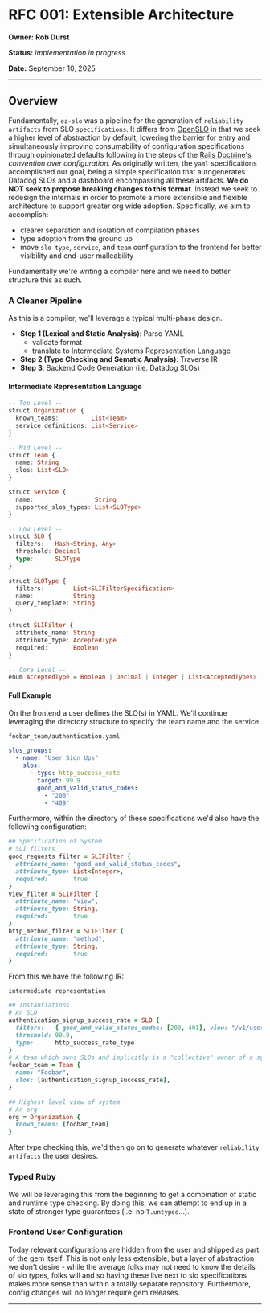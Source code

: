 # RFC 001: Extensible Architecture

**Owner:** **Rob Durst**

**Status:** _implementation in progress_

**Date:** September 10, 2025

***

## Overview

Fundamentally, `ez-slo` was a pipeline for the generation of `reliability artifacts` from SLO `specifications`. It differs from [OpenSLO](https://github.com/OpenSLO/OpenSLO) in that we seek a higher level of abstraction by default, lowering the barrier for entry and simultaneously improving consumability of configuration specifications through opinionated defaults following in the steps of the [Rails Doctrine's](https://rubyonrails.org/doctrine) _convention over configuration_. As originally written, the `yaml` specifications accomplished our goal, being a simple specification that autogenerates Datadog SLOs and a dashboard encompassing all these artifacts. **We do NOT seek to propose breaking changes to this format**. Instead we seek to redesign the internals in order to promote a more extensible and flexible architecture to support greater org wide adoption. Specifically, we aim to accomplish:

* clearer separation and isolation of compilation phases
* type adoption from the ground up
* move `slo type`, `service`, and `team` configuration to the frontend for better visibility and end-user malleability

Fundamentally we're writing a compiler here and we need to better structure this as such.

### A Cleaner Pipeline

As this is a compiler, we'll leverage a typical multi-phase design.

* **Step 1 (Lexical and Static Analysis)**: Parse YAML
  * validate format
  * translate to Intermediate Systems Representation Language
* **Step 2 (Type Checking and Sematic Analysis)**: Traverse IR
* **Step 3**: Backend Code Generation (i.e. Datadog SLOs)

#### Intermediate Representation Language

```haskell
-- Top Level --
struct Organization {
  known_teams:         List<Team>
  service_definitions: List<Service>
}

-- Mid Level --
struct Team {
  name: String
  slos: List<SLO>
}

struct Service {
  name:                 String
  supported_slos_types: List<SLOType>
}

-- Low Level --
struct SLO {
  filters:   Hash<String, Any>
  threshold: Decimal
  type:      SLOType
}

struct SLOType {
  filters:        List<SLIFilterSpecification>
  name:           String
  query_template: String
}

struct SLIFilter {
  attribute_name: String
  attribute_type: AcceptedType
  required:       Boolean
}

-- Core Level --
enum AcceptedType = Boolean | Decimal | Integer | List<AcceptedTypes> | String
```

#### Full Example

On the frontend a user defines the SLO(s) in YAML. We'll continue leveraging the directory structure to specify the team name and
the service.

`foobar_team/authentication.yaml`
```yaml
slos_groups:
  - name: "User Sign Ups"
    slos:
      - type: http_success_rate
        target: 99.9
        good_and_valid_status_codes:
          - "200"
          - "409"
```

Furthermore, within the directory of these specifications we'd also have the following configuration:
```ruby
## Specification of System
# SLI filters
good_requests_filter = SLIFilter {
  attribute_name: "good_and_valid_status_codes",
  attribute_type: List<Integer>,
  required:       true
}
view_filter = SLIFilter {
  attribute_name: "view",
  attribute_type: String,
  required:       true
}
http_method_filter = SLIFilter {
  attribute_name: "method",
  attribute_type: String,
  required:       true
}
```

From this we have the following IR:

`intermediate representation`
```ruby
## Instantiations
# An SLO
authentication_signup_success_rate = SLO {
  filters:   { good_and_valid_status_codes: [200, 401], view: "/v1/users/members", method: "post" },
  threshold: 99.9,
  type:      http_success_rate_type
}
# A team which owns SLOs and implicitly is a "collective" owner of a system
foobar_team = Team {
  name: "Foobar",
  slos: [authentication_signup_success_rate],
}

## Highest level view of system
# An org
org = Organization {
  known_teams: [foobar_team]
}
```

After type checking this, we'd then go on to generate whatever `reliability artifacts` the user desires.


### Typed Ruby

We will be leveraging this from the beginning to get a combination of static and runtime type checking. By doing this, we can attempt to end up in a state of stronger type guarantees (i.e. no `T.untyped`...). 

### Frontend User Configuration

Today relevant configurations are hidden from the user and shipped as part of the gem itself. This is not only less extensible, but a layer of abstraction we don't desire - while the average folks may not need to know the details of slo types, folks will and so having these live next to slo specifications makes more sense than within a totally separate repository. Furthermore, config changes will no longer require gem releases.

***